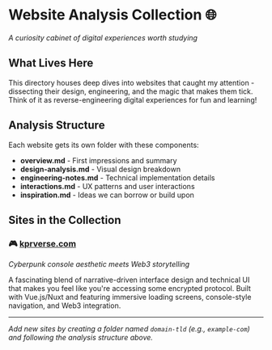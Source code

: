 # Website Analysis Collection 🌐

*A curiosity cabinet of digital experiences worth studying*

## What Lives Here

This directory houses deep dives into websites that caught my attention - dissecting their design, engineering, and the magic that makes them tick. Think of it as reverse-engineering digital experiences for fun and learning!

## Analysis Structure

Each website gets its own folder with these components:

- **overview.md** - First impressions and summary
- **design-analysis.md** - Visual design breakdown
- **engineering-notes.md** - Technical implementation details
- **interactions.md** - UX patterns and user interactions
- **inspiration.md** - Ideas we can borrow or build upon

## Sites in the Collection

### 🎮 [kprverse.com](./kprverse-com/)
*Cyberpunk console aesthetic meets Web3 storytelling*

A fascinating blend of narrative-driven interface design and technical UI that makes you feel like you're accessing some encrypted protocol. Built with Vue.js/Nuxt and featuring immersive loading screens, console-style navigation, and Web3 integration.

---

*Add new sites by creating a folder named `domain-tld` (e.g., `example-com`) and following the analysis structure above.*